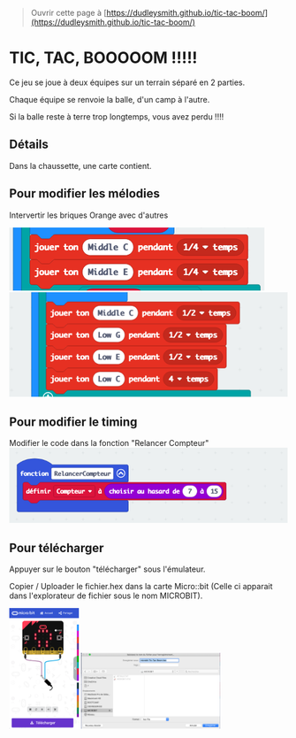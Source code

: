 
> Ouvrir cette page à [https://dudleysmith.github.io/tic-tac-boom/](https://dudleysmith.github.io/tic-tac-boom/)

# TIC, TAC, BOOOOOM !!!!!
Ce jeu se joue à deux équipes sur un terrain séparé en 2 parties.

Chaque équipe se renvoie la balle, d'un camp à l'autre.

Si la balle reste à terre trop longtemps, vous avez perdu !!!!

## Détails
Dans la chaussette, une carte contient.

## Pour modifier les mélodies
Intervertir les briques Orange avec d'autres

![Mélodie 1](/Melodie1.png)
![Mélodie 2](/Melodie2.png)

## Pour modifier le timing
Modifier le code dans la fonction "Relancer Compteur"
![Timing](/Timing.png)

## Pour télécharger
Appuyer sur le bouton "télécharger" sous l'émulateur.

Copier / Uploader le fichier.hex dans la carte Micro::bit (Celle ci apparait dans l'explorateur de fichier sous le nom MICROBIT).

<img src="Simulateur.png" width="25%"/>
<img src="TelechargerIci.png" width="50%"/>
